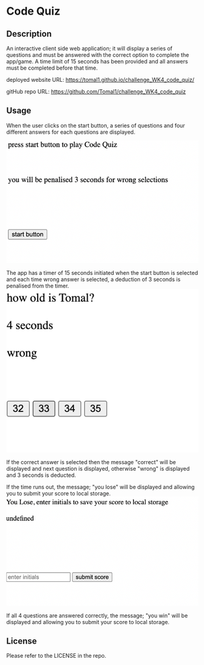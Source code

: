# Code Quiz

## Description
An interactive client side web application; it will display a series of questions and must be answered with the correct option to complete the app/game.
A time limit of 15 seconds has been provided and all answers must be completed before that time.

deployed website URL: https://tomal1.github.io/challenge_WK4_code_quiz/

gitHub repo URL: https://github.com/Tomal1/challenge_WK4_code_quiz

## Usage

When the user clicks on the start button, a series of questions and four different answers for each questions are displayed. 

![alt text](assets/images/startScreen.png)

The app has a timer of 15 seconds initiated when the start button is selected and each time wrong answer is selected, a deduction of 3 seconds is penalised from the timer.
![alt text](assets/images/wrongSelection.png)

If the correct answer is selected then the message "correct" will be displayed and next question is displayed, otherwise "wrong" is displayed and 3 seconds is deducted.

If the time runs out, the message; "you lose" will be displayed and allowing you to submit your score to local storage.
![alt text](assets/images/timeRunOut.png)

If all 4 questions are answered correctly, the message; "you win" will be displayed and allowing you to submit your score to local storage.





## License

Please refer to the LICENSE in the repo.
